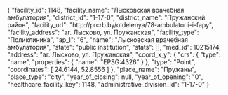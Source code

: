 {
    "facility_id": 1148,
    "facility_name": "Лысковская врачебная амбулатория",
    "district_id": "1-17-0",
    "district_name": "Пружанский район",
    "facility_url": "http:\/\/prcrb.by\/otdelenya\/78-ambulatorii-i-fapy",
    "facility_address": "аг. Лысково, ул. Пружанская",
    "facility_type": "Поликлиника",
    "ap_1": "6",
    "name": "Лысковская врачебная амбулатория",
    "state": "public institution",
    "stats": [],
    "med_id": 10215174,
    "address": "аг. Лысково, ул. Пружанская",
    "coord_x_y": {
        "crs": {
            "type": "name",
            "properties": {
                "name": "EPSG:4326"
            }
        },
        "type": "Point",
        "coordinates": [
            24.6144,
            52.8556
        ]
    },
    "place_name": "Пружаны",
    "place_type": "city",
    "year_of_closing": null,
    "year_of_opening": "0",
    "healthcare_facility_key": 1148,
    "administrative_division_id": "1-17-0"
}
